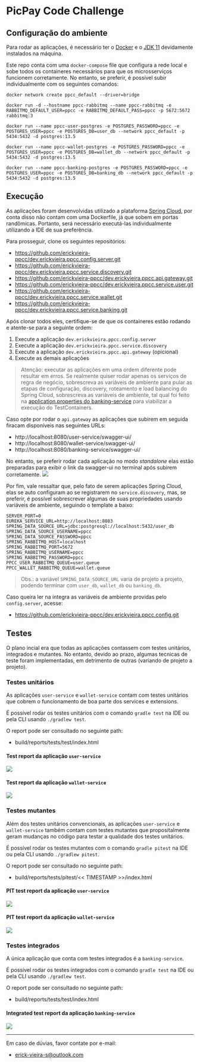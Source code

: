 # PicPay Code Challenge

## Configuração do ambiente
Para rodar as aplicações, é necessário ter o [Docker](https://www.docker.com/products/docker-desktop) e o [JDK 11](https://adoptopenjdk.net) devidamente instalados na máquina.

Este repo conta com uma `docker-compose` file que configura a rede local e sobe todos os containeres necessários para que os microsserviços funcionem corretamente. No entanto, se preferir, é possível subir individualmente com os seguintes comandos:
```
docker network create ppcc_default --driver=bridge  

docker run -d --hostname ppcc-rabbitmq --name ppcc-rabbitmq -e RABBITMQ_DEFAULT_USER=ppcc -e RABBITMQ_DEFAULT_PASS=ppcc -p 5672:5672 rabbitmq:3  

docker run --name ppcc-user-postgres -e POSTGRES_PASSWORD=ppcc -e POSTGRES_USER=ppcc -e POSTGRES_DB=user_db --network ppcc_default -p 5434:5432 -d postgres:13.5

docker run --name ppcc-wallet-postgres -e POSTGRES_PASSWORD=ppcc -e POSTGRES_USER=ppcc -e POSTGRES_DB=wallet_db --network ppcc_default -p 5434:5432 -d postgres:13.5

docker run --name ppcc-banking-postgres -e POSTGRES_PASSWORD=ppcc -e POSTGRES_USER=ppcc -e POSTGRES_DB=banking_db --network ppcc_default -p 5434:5432 -d postgres:13.5
```

## Execução
As aplicações foram desenvolvidas utilizado a plataforma [Spring Cloud](https://spring.io/projects/spring-cloud), por conta disso não contam com uma Dockerfile, já que sobem em portas randômicas. Portanto, será necessário executá-las individualmente utilizando a IDE de sua preferência.

Para prosseguir, clone os seguintes repositórios:
- https://github.com/erickvieira-ppcc/dev.erickvieira.ppcc.config.server.git
- https://github.com/erickvieira-ppcc/dev.erickvieira.ppcc.service.discovery.git
- https://github.com/erickvieira-ppcc/dev.erickvieira.ppcc.api.gateway.git
- https://github.com/erickvieira-ppcc/dev.erickvieira.ppcc.service.user.git
- https://github.com/erickvieira-ppcc/dev.erickvieira.ppcc.service.wallet.git
- https://github.com/erickvieira-ppcc/dev.erickvieira.ppcc.service.banking.git

Após clonar todos eles, certifique-se de que os containeres estão rodando e atente-se para a seguinte ordem:
1. Execute a aplicação `dev.erickvieira.ppcc.config.server`
2. Execute a aplicação `dev.erickvieira.ppcc.service.discovery`
3. Execute a aplicação `dev.erickvieira.ppcc.api.gateway` (opicional)
4. Execute as demais aplicações

> Atenção: executar as aplicações em uma ordem diferente pode resultar em erros. Se realmente quiser rodar apenas os serviços de regra de negócio, sobrescreva as variáveis de ambiente para pular as etapas de configuração, discovery, roteamento e load balancing do Spring Cloud, sobrescreva as variáveis de ambiente, tal qual foi feito na [application.properties do banking-service](https://github.com/erickvieira-ppcc/dev.erickvieira.ppcc.service.banking/blob/main/src/main/resources/application-test.properties) para viabilizar a execução do TestContainers.

Caso opte por rodar o `api.gateway` as aplicações que subirem em seguida firacam disponíveis nas seguintes URLs:
- http://localhost:8080/user-service/swagger-ui/
- http://localhost:8080/wallet-service/swagger-ui/
- http://localhost:8080/banking-service/swagger-ui/

No entanto, se preferir rodar cada aplicação no modo _standalone_ elas estão preparadas para exibir o link da swagger-ui no terminal após subirem corretamente.
![](swagger-ui-running-port.png)

Por fim, vale ressaltar que, pelo fato de serem aplicações Spring Cloud, elas se auto configuram ao se registrarem  no `service.discovery`, mas, se preferir, é possível sobrescrever algumas de suas propriedades usando variáveis de ambiente, seguindo o template a baixo:
```
SERVER_PORT=0  
EUREKA_SERVICE_URL=http://localhost:8083  
SPRING_DATA_SOURCE_URL=jdbc:postgresql://localhost:5432/user_db  
SPRING_DATA_SOURCE_USERNAME=ppcc  
SPRING_DATA_SOURCE_PASSWORD=ppcc  
SPRING_RABBITMQ_HOST=localhost  
SPRING_RABBITMQ_PORT=5672  
SPRING_RABBITMQ_USERNAME=ppcc  
SPRING_RABBITMQ_PASSWORD=ppcc  
PPCC_USER_RABBITMQ_QUEUE=user.queue  
PPCC_WALLET_RABBITMQ_QUEUE=wallet.queue  
```

> Obs.: a variável `SPRING_DATA_SOURCE_URL` varia de projeto a projeto, podendo terminar com `user_db`, `wallet_db` ou `banking_db`.

Caso queira ler na íntegra as variáveis de ambiente providas pelo `config.server`, acesse:
- https://github.com/erickvieira-ppcc/dev.erickvieira.ppcc.config.git

## Testes

O plano incial era que todas as aplicações contassem com testes unitários, integrados e mutantes. No entanto, devido ao prazo, algumas tecnicas de teste foram implementadas, em detrimento de outras (variando de projeto a projeto).

### Testes unitários  

As aplicações `user-service` e `wallet-service` contam com testes unitários que cobrem o funcionamento de boa parte dos services e extensions.  

É possível rodar os testes unitários com o comando `gradle test` na IDE ou pela CLI usando `./gradlew test`.

O report pode ser consultado no seguinte path:
- build/reports/tests/test/index.html

#### Test report da aplicação `user-service`
![](user-service-unit-tests-report.png)
#### Test report da aplicação `wallet-service`
![](wallet-service-unit-tests-report.png)

### Testes mutantes  

Além dos testes unitários convencionais, as aplicações `user-service` e `wallet-service` também contam com testes mutantes que propositalmente geram mudanças no código para testar a qualidade dos testes unitários.  

É possível rodar os testes mutantes com o comando `gradle pitest` na IDE ou pela CLI usando `./gradlew pitest`.

O report pode ser consultado no seguinte path:
- build/reports/tests/pitest/<< TIMESTAMP >>/index.html

#### PIT test report da aplicação `user-service`
![](user-service-mutation-tests-report.png)
#### PIT test report da aplicação `wallet-service`
![](wallet-service-mutation-tests-report.png)

### Testes integrados  

A única aplicação que conta com testes integrados é a `banking-service`.  

É possível rodar os testes integrados com o comando `gradle test` na IDE ou pela CLI usando `./gradlew test`.

O report pode ser consultado no seguinte path:
- build/reports/tests/test/index.html

#### Integrated test report da aplicação `banking-service`
![](banking-service-integrated-tests-report.png)

---

Em caso de dúvias, favor contate por e-mail:
- erick-vieira-s@outlook.com